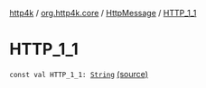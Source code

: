 [http4k](../../index.md) / [org.http4k.core](../index.md) / [HttpMessage](index.md) / [HTTP_1_1](./-h-t-t-p_1_1.md)

# HTTP_1_1

`const val HTTP_1_1: `[`String`](https://kotlinlang.org/api/latest/jvm/stdlib/kotlin/-string/index.html) [(source)](https://github.com/http4k/http4k/blob/master/http4k-core/src/main/kotlin/org/http4k/core/http.kt#L148)